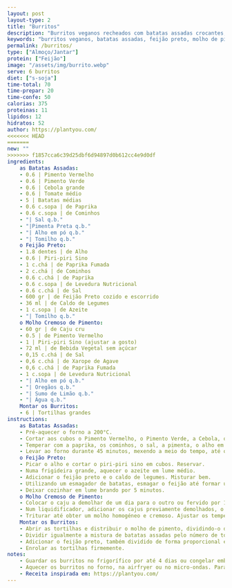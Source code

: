 ```yaml
---
layout: post
layout-type: 2
title: "Burritos"
description: "Burritos veganos recheados com batatas assadas crocantes, feijão preto temperado e um molho cremoso de pimento"
keywords: "burritos veganos, batatas assadas, feijão preto, molho de pimento, burritos saudáveis, burritos fáceis, receitas mexicanas vegan, burritos sem carne, refeição prática vegana, comida mexicana plant-based"
permalink: /burritos/
type: ["Almoço/Jantar"]
protein: ["Feijão"]
image: "/assets/img/burrito.webp"
serve: 6 burritos
diet: ["s-soja"]
time-total: 70
time-prepar: 20
time-confe: 50
calorias: 375
proteinas: 11
lipidos: 12
hidratos: 52
author: https://plantyou.com/
<<<<<<< HEAD
=======
new: ""
>>>>>>> f1857cca6c39d25dbf6d94897d0b612cc4e9d0df
ingredients:
    as Batatas Assadas:
    - 0.6 | Pimento Vermelho
    - 0.6 | Pimento Verde
    - 0.6 | Cebola grande
    - 0.6 | Tomate médio
    - 5 | Batatas médias
    - 0.6 c.sopa | de Paprika
    - 0.6 c.sopa | de Cominhos
    - "| Sal q.b."
    - "|Pimenta Preta q.b."
    - "| Alho em pó q.b."
    - "| Tomilho q.b."
    o Feijão Preto:
    - 1.8 dentes | de Alho
    - 0.6 | Piri-piri Sino
    - 1 c.chá | de Paprika Fumada
    - 2 c.chá | de Cominhos
    - 0.6 c.chá | de Paprika
    - 0.6 c.sopa | de Levedura Nutricional
    - 0.6 c.chá | de Sal
    - 600 gr | de Feijão Preto cozido e escorrido
    - 36 ml | de Caldo de Legumes
    - 1 c.sopa | de Azeite
    - "| Tomilho q.b."
    o Molho Cremoso de Pimento:
    - 60 gr | de Caju cru
    - 0.5 | de Pimento Vermelho
    - 1 | Piri-piri Sino (ajustar a gosto)
    - 72 ml | de Bebida Vegetal sem açúcar
    - 0,15 c.chá | de Sal
    - 0,6 c.chá | de Xarope de Agave
    - 0,6 c.chá | de Paprika Fumada
    - 1 c.sopa | de Levedura Nutricional
    - "| Alho em pó q.b."
    - "| Oregãos q.b."
    - "| Sumo de Limão q.b."
    - "| Água q.b."
    Montar os Burritos:
    - 6 | Tortilhas grandes
instructions:
    as Batatas Assadas:
    - Pré-aquecer o forno a 200°C.
    - Cortar aos cubos o Pimento Vermelho, o Pimento Verde, a Cebola, o Tomate e as Batatas. Transferir tudo para uma assadeira.
    - Temperar com a paprika, os cominhos, o sal, a pimenta, o alho em pó e o tomilho. Misturar bem.
    - Levar ao forno durante 45 minutos, mexendo a meio do tempo, até que as batatas fiquem douradas e crocantes.
    o Feijão Preto:
    - Picar o alho e cortar o piri-piri sino em cubos. Reservar.
    - Numa frigideira grande, aquecer o azeite em lume médio.
    - Adicionar o feijão preto e o caldo de legumes. Misturar bem.
    - Utilizando um esmagador de batatas, esmagar o feijão até formar uma pasta espessa, mantendo alguns feijões inteiros.
    - Deixar cozinhar em lume brando por 5 minutos.
    o Molho Cremoso de Pimento:
    - Colocar o caju a demolhar de um dia para o outro ou fervido por 10 minutos. Reservar.
    - Num liquidificador, adicionar os cajus previamente demolhados, o pimento, o piri-piri sino, a bebida vegetal, o sal, o xarope de agave, o sumo de limão, a paprika fumada, a levedura nutricional, o alho em pó, os oregãos.
    - Triturar até obter um molho homogéneo e cremoso. Ajustar os temperos conforme necessário e, se necessário adicionar água de acordo com a consistência.
    Montar os Burritos:
    - Abrir as tortilhas e distribuir o molho de pimento, dividindo-o de forma equitativa entre todas.
    - Dividir igualmente a mistura de batatas assadas pelo número de tortilhas e colocá-la no centro de cada uma.
    - Adicionar o feijão preto, também dividido de forma proporcional entre as tortilhas.
    - Enrolar as tortilhas firmemente.
notes:
    - Guardar os burritos no frigorífico por até 4 dias ou congelar embrulhados em folha de alumínio ou papel vegetal dentro de sacos próprios para congelação.
    - Aquecer os burritos no forno, na airfryer ou no micro-ondas. Para uma textura crocante, grelhar na frigideira ou numa grelha.
    - Receita inspirada em: https://plantyou.com/
---
```


